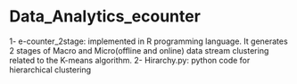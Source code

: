 # Data_Analytics_ecounter
1- e-counter_2stage: implemented in R programming language. It generates 2 stages of Macro and Micro(offline and online) data stream clustering related to the K-means algorithm.
2- Hirarchy.py: python code for hierarchical clustering 
